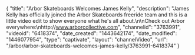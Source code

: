 {
    "title": "Arbor Skateboards Welcomes James Kelly",
    "description": "James Kelly has officially joined the Arbor Skateboards freeride team and this is a little video edit to show everyone what he's all about.\n\nCheck out Arbor everywhere:\nhttp:\/\/www.arborcollective.com",
    "channelid": "3763991",
    "videoid": "6418374",
    "date_created": "1443642174",
    "date_modified": "1446077954",
    "type": "captivate",
    "layout": "channelVideo",
    "url": "\/arbor\/arbor-skateboards-welcomes-james-kelly\/3763991-6418374"
}